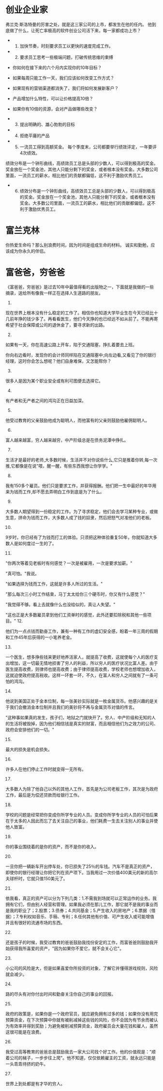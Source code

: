 # 创业企业家

弗兰克·斯洛特曼的厉害之处，就是这三家公司的上市，都发生在他的任内。
他到底做了什么，让死亡率极高的软件创业公司活下来，每一家都成功上市？
- 1. 加快节奏，时刻要求员工以更快的速度完成工作。
- 2. 要求员工思考一些极端问题，打破传统思维的束缚


- 你如何在接下来的六个月内实现你的10年目标？
- 如果每周只能工作一天，我们应该如何改变工作方式？
- 如果现有的营销渠道都消失了，我们将如何发展新客户？
- 产品增加什么特性，可以让价格提高10倍？
- 如果你有10倍的资源，会对产品做哪些改变？


- 3. 提出明确的、雄心勃勃的目标
- 4. 拒绝平庸的产品
- 5.  一流员工得到高额奖金。 每个季度末，公司都要举行绩效评定，一年要评4次绩效。

绩效分布是一个钟形曲线，高绩效员工总是头部的少数人，可以得到极高的奖金。奖金放在一个奖金池，其他人只能分剩下的奖金，或者根本没有奖金。大多数公司里面，一流员工的薪水，相比他们的贡献都偏低，这不利于激励优秀员工。

- 6. 绩效分布是一个钟形曲线，高绩效员工总是头部的少数人，可以得到极高的奖金。奖金放在一个奖金池，其他人只能分剩下的奖金，或者根本没有奖金。大多数公司里面，一流员工的薪水，相比他们的贡献都偏低，这不利于激励优秀员工。

# 富兰克林
你热爱生命吗？那么别浪费时间，因为时间是组成生命的材料。 
诚实和勤勉，应该成为你永久的伴侣。 

# 富爸爸，穷爸爸

《富爸爸，穷爸爸》是过去10年中最值得看的出版物之一，下面就是我做的一些摘录，送给所有像我一样正在选择人生道路的朋友。

1.
现在世界上根本没有什么稳定的工作了。相信你也知道大学毕业生在今天已经比十几前年挣的钱少多了。再看看医生，他们今天挣的也已经远不如从前了。不能再寄希望于社会保障或公司的退休金了，要寻求新的出路。

2.

如果有一天，你在高速公路上开车，陷于交通阻塞，挣扎着要去上班。

你向右边看时，发现你的会计师同样陷在交通阻塞中;向左边看,又看见了你的银行经理，这时你会怎么想呢？他们自身难保，又怎能帮你？

3.

很多人是因为某个职业安全或有利可图便去选择它。

4.

有产者和无产者之间的鸿沟正在日益加深。

5.

他受过教育的父亲鼓励他成为聪明人，而他富有的父亲则鼓励他雇佣聪明人。

6.

富人越来越富，穷人越来越穷，中产阶级总是在债务泥潭中挣扎。

7.

生活才是最好的老师,大多数时候，生活并不对你说些什么,它只是推着你转,每一次推,它都像是在说"喂，醒一醒，有些东西我想让你学学。"

8.

我有150多个雇员。他们只是要求工作，并获得报酬。他们把一生中最好的年华用来为钱而工作,却不愿去弄明白工作到底是为了什么。

9.

大多数人期望得到一份稳定的工作。为了寻求稳定，他们会去学习某种专业，或做生意，拼命为钱而工作，大多数人成了钱的奴隶，然后把怒气对准他们的老板。

10.

9岁时，你已经有了为钱而打工的体验。只须把这种体验重复50年，你就知道大多数人是如何度过一生的了。

11.

"你两次等着见老板时有何感觉？一次是被雇用，一次是要求加薪。"

"真可怕。"我说。

"如果选择为钱而工作，这就是许多人所过的生活。"

"那么每次三小时工作结束，马丁太太给你三个硬币时，你又有什么感觉？"

"我觉得不够。看上去就像什么也没给似的，真让人失望。"

"这也正是大多数雇员拿到他们工资单时的感觉，此外还要扣除税和其他一些项目。"
12.

他们为一点点钱而勤奋工作，兼有一种有工作的虚幻安全感，盼着一年三周的假期和工作45年后获得的一小笔养老金。

13.

一个医生，想多挣些钱来更好地养活家人，就提高了收费，这就使每个人的医疗支出增加，这一切最无情地损害了穷人的利益，所以穷人的医疗状况比富人差。由于医生提高收费，则律师也提高收费；由于律师提高收费，学校老师也想增加收入，这就迫使政府提高税收。这样一环套一环，不久，在富人和穷人之间就有了一条可怕的鸿沟。

14.
他说到美国正处于金本位制，每一张美钞实际就是一枚金属货币。他感兴趣的是关于我们会撤消金本位制并且我们的美钞将不再与金属货币对值的传言。

"这种事如果真的发生，孩子们，地狱之门就快开了。穷人、中产阶级和无知的人的生活将被毁掉，因为他们相信钱是真实的财富，而且相信他们为之效力的公司、政府会安排他们的一切。"

15.

最大的损失是机会损失。

16.

许多人在他们停止工作时就变得一无所有。

17.

大多数人为除了他自己以外的其他人工作，首先是为公司老板工作，其次是为政府工作，最后是为偿还贷款而给银行工作。

18.

学校的问题是经常把你变成你所学专业的人员。变成你所学专业的人员的可怕后果在于太多的人因此而忘了去关注自己的事业，他们耗费一生去关注别人的事业并使他人致富。

19.

你的事业围绕着的是你的资产，而不是你的收入。

20.

一旦你把一辆新车开出停车处，你已损失了25％的车钱。汽车不是真正的资产，即使你的银行经理让你把它列在资产项下。当我用过一次价值400美元的新的高尔夫球杆时，它就只值150美元了。

21.

依我看，真正的资产可以分为下列几类：1.不需我到场就可以正常运作的业务。我拥有它们，但由别人经营和管理。如果我必须在那儿工作，那它就不是我的事业而是我的职业了；2.股票；3.债券；4.共同基金；5.产生收入的房地产；6.票据（借据）；7.专利权如音乐、手稿、专利；8.任何其他有价值、可产生收入或可能增值并且有很好的流通市场的东西。

22.

还是孩子的时候，我受过教育的爸爸鼓励我找份安定的工作，而富爸爸则鼓励我开始获得我所喜爱的资产，"因为如果你不爱它，就不会关心它"。

23.

小公司的风险是大，但是如果喜爱你所投资的对象，了解它并懂得游戏规则，风险就会减少。

24.

路的尽头有对你付出时间和勤奋关注你自己的事业的回报。

25.

政府的政策是，如果你是一个政府官员，就应避免拥有过多的钱；如果你没有用完预算资金，在下次预算中你就有被削减掉这些钱的风险，你不会因为有节余而被认为有效率并得到奖励；为避免被削减预算资金，政府雇员会大量花钱和雇人，虽然这很可能是在浪费。

26.

我受过高等教育的爸爸总是鼓励我去一家大公司找个好工作。他的价值观是："顺着公司的梯子，一步步往上爬"。他不知道，仅仅依赖雇主的工资，就永远只能是一头乖乖待挤的奶牛。

27.

世界上到处都是有才华的穷人。

